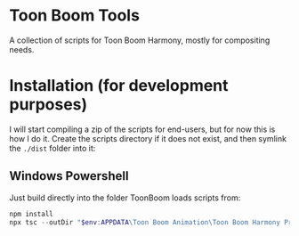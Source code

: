 # Toon Boom Tools

A collection of scripts for Toon Boom Harmony, mostly for compositing needs.

# Installation (for development purposes)

I will start compiling a zip of the scripts for end-users, but for now this is how I do it. Create the scripts directory if it does not exist, and then symlink the `./dist` folder into it:

## Windows Powershell

Just build directly into the folder ToonBoom loads scripts from:

```powershell
npm install
npx tsc --outDir "$env:APPDATA\Toon Boom Animation\Toon Boom Harmony Premium\2400-scripts"
```
